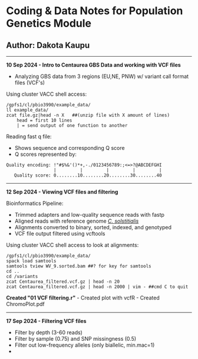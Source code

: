# Coding & Data Notes for Population Genetics Module

## Author: Dakota Kaupu

------------------------------------------------------------------------

**10 Sep 2024 - Intro to Centaurea GBS Data and working with VCF files**

-   Analyzing GBS data from 3 regions (EU,NE, PNW) w/ variant call format files (VCF's)

Using cluster VACC shell access:

```         
/gpfs1/cl/pbio3990/example_data/
ll example_data/
zcat file.gz|head -n X   ##(unzip file with X amount of lines)
    head = first 10 lines
    | = send output of one function to another
```

Reading fast q file:

-   Shows sequence and corresponding Q score
-   Q scores represented by:

```         
Quality encoding: !"#$%&'()*+,-./0123456789:;<=>?@ABCDEFGHI
                  |         |         |         |         |
   Quality score: 0........10........20........30........40 
```

------------------------------------------------------------------------

**12 Sep 2024 - Viewing VCF files and filtering**

Bioinformatics Pipeline:

-   Trimmed adapters and low-quality sequence reads with fastp
-   Aligned reads with reference genome [*C. solstitialis*](https://www.ncbi.nlm.nih.gov/datasets/genome/GCA_030169165.1/)
-   Alignments converted to binary, sorted, indexed, and genotyped
-   VCF file output filtered using vcftools

Using cluster VACC shell access to look at alignments:

```         
/gpfs1/cl/pbio3990/example_data/
spack load samtools
samtools tview WV_9.sorted.bam ##? for key for samtools
cd ..
cd /variants
zcat Centaurea_filtered.vcf.gz | head -n 20
zcat Centaurea_filtered.vcf.gz | head -n 2000 | vim - ##cmd C to quit
```

**Created "01 VCF filtering.r"** - Created plot with vcfR - Created ChromoPlot.pdf

------------------------------------------------------------------------

**17 Sep 2024 - Filtering VCF files**

-  Filter by depth (3-60 reads)
-  Filter by sample (0.75) and SNP missingness (0.5)
-  Filter out low-frequency alleles (only biallelic, min.mac=1)
-  